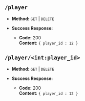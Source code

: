 **`/player`**
----

* **Method:** `GET` | `DELETE`

* **Success Response:**
  * **Code:** 200 <br />
    **Content:** `{ player_id : 12 }`
    
    
**`/player/<int:player_id>`**
----

* **Method:** `GET` | `DELETE`

* **Success Response:**
  * **Code:** 200 <br />
    **Content:** `{ player_id : 12 }`
